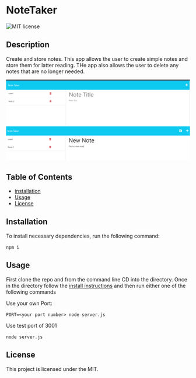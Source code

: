 # NoteTaker

![MIT license](https://img.shields.io/badge/license-MIT-blue)

## Description 

Create and store notes. This app allows the user to create simple notes and store them for latter reading. THe app also allows the user to delete any notes that are no longer needed.

![notes page hidden save button](./screenshots/notes_screenshot_one.PNG)
![notes page with save after typing a note](./screenshots/notes_screenshot_two.PNG)

## Table of Contents
* [installation](#installation)
* [Usage](#usage)
* [License](#license)


## Installation
To install necessary dependencies, run the following command:
```
npm i
```
## Usage
First clone the repo and from the command line CD into the directory. Once in the directory follow the [install instructions](#installation) and then run either one of the following commands

Use your own Port:
```
PORT=<your port number> node server.js
``` 
Use test port of 3001
```
node server.js
``` 

## License
This project is licensed under the MIT.
